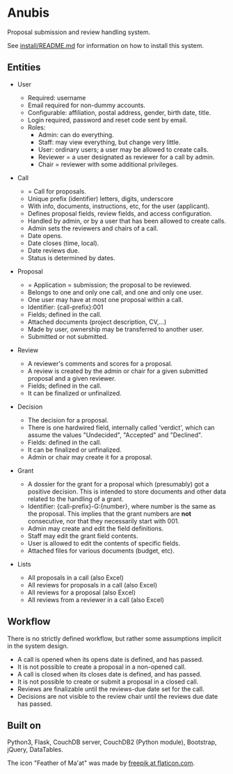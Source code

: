 # Anubis

Proposal submission and review handling system.

See [install/README.md](install/README.md) for information on how to install
this system.

## Entities

- User
  - Required: username
  - Email required for non-dummy accounts.
  - Configurable: affiliation, postal address, gender, birth date, title.
  - Login required, password and reset code sent by email.
  - Roles:
    - Admin: can do everything.
    - Staff: may view everything, but change very little.
    - User: ordinary users; a user may be allowed to create calls.
    - Reviewer = a user designated as reviewer for a call by admin.
    - Chair = reviewer with some additional privileges.
  
- Call
  - = Call for proposals.
  - Unique prefix (identifier) letters, digits, underscore
  - With info, documents, instructions, etc, for the user (applicant).
  - Defines proposal fields, review fields, and access configuration.
  - Handled by admin, or by a user that has been allowed to create calls.
  - Admin sets the reviewers and chairs of a call.
  - Date opens.
  - Date closes (time, local).
  - Date reviews due.
  - Status is determined by dates.
  
- Proposal
  - = Application = submission; the proposal to be reviewed.
  - Belongs to one and only one call, and one and only one user.
  - One user may have at most one proposal within a call.
  - Identifier: {call-prefix}:001
  - Fields; defined in the call.
  - Attached documents (project description, CV,...)
  - Made by user, ownership may be transferred to another user.
  - Submitted or not submitted.
  
- Review
  - A reviewer's comments and scores for a proposal.
  - A review is created by the admin or chair for a given
    submitted proposal and a given reviewer.
  - Fields; defined in the call.
  - It can be finalized or unfinalized.

- Decision
  - The decision for a proposal.
  - There is one hardwired field, internally called 'verdict', which
    can assume the values "Undecided", "Accepted" and "Declined".
  - Fields: defined in the call.
  - It can be finalized or unfinalized.
  - Admin or chair may create it for a proposal.

- Grant
  - A dossier for the grant for a proposal which (presumably) got a
    positive decision. This is intended to store documents and other
    data related to the handling of a grant.
  - Identifier: {call-prefix}-G:{number}, where number is the same as
    the proposal. This implies that the grant numbers are **not**
    consecutive, nor that they necessarily start with 001.
  - Admin may create and edit the field definitions.
  - Staff may edit the grant field contents.
  - User is allowed to edit the contents of specific fields.
  - Attached files for various documents (budget, etc).

- Lists
  - All proposals in a call (also Excel)
  - All reviews for proposals in a call (also Excel)
  - All reviews for a proposal (also Excel)
  - All reviews from a reviewer in a call (also Excel)

## Workflow

There is no strictly defined workflow, but rather some assumptions implicit
in the system design.

- A call is opened when its opens date is defined, and has passed.
- It is not possible to create a proposal in a non-opened call.
- A call is closed when its closes date is defined, and has passed.
- It is not possible to create or submit a proposal in a closed call.
- Reviews are finalizable until the reviews-due date set for the call.
- Decisions are not visible to the review chair until the reviews due date
  has passed.

## Built on

Python3, Flask, CouchDB server, CouchDB2 (Python module),
Bootstrap, jQuery, DataTables.

The icon "Feather of Ma'at" was made by
[freepik at flaticon.com](https://www.flaticon.com/authors/freepik).
